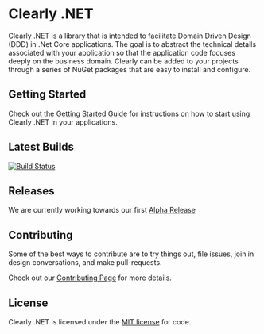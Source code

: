# Clearly .NET
Clearly .NET is a library that is intended to facilitate Domain Driven Design (DDD) in .Net Core applications. The goal is to abstract the technical details associated with your application so that the application code focuses deeply on the business domain. Clearly can be added to your projects through a series of NuGet packages that are easy to install and configure.

## Getting Started

Check out the [Getting Started Guide](docs/GettingStarted.md) for instructions on how to start using Clearly .NET in your applications.

## Latest Builds
[![Build Status](https://justin-fouts.visualstudio.com/Clearly%20.NET/_apis/build/status/JFouts.domainmodeling?branchName=master)](https://justin-fouts.visualstudio.com/Clearly%20.NET/_build/latest?definitionId=5&branchName=master)

## Releases
We are currently working towards our first [Alpha Release](https://github.com/JFouts/domainmodeling/milestone/1)

## Contributing
Some of the best ways to contribute are to try things out, file issues, join in design conversations, and make pull-requests.

Check out our [Contributing Page](docs/Contributing.md) for more details.

## License
Clearly .NET is licensed under the [MIT license](https://github.com/JFouts/domainmodeling/blob/master/LICENSE) for code.  
